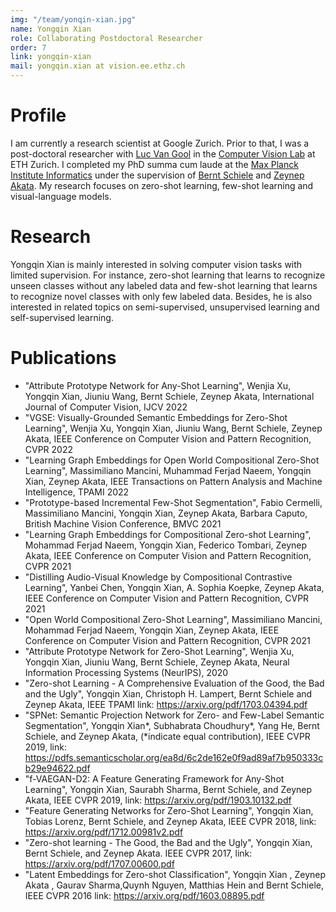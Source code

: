 ```yaml
---
img: "/team/yonqin-xian.jpg"
name: Yongqin Xian
role: Collaborating Postdoctoral Researcher
order: 7
link: yongqin-xian
mail: yongqin.xian at vision.ee.ethz.ch
---
```

# Profile

I am currently a research scientist at Google Zurich. Prior to that, I was a post-doctoral researcher with [Luc Van Gool](https://vision.ee.ethz.ch/people-details.OTAyMzM=.TGlzdC8zMjQ4LC0xOTcxNDY1MTc4.html) in the [Computer Vision Lab](https://vision.ee.ethz.ch/) at ETH Zurich. I completed my PhD summa cum laude at the [Max Planck Institute Informatics](https://www.mpi-inf.mpg.de/departments/computer-vision-and-machine-learning/) under the supervision of [Bernt Schiele](https://www.mpi-inf.mpg.de/departments/computer-vision-and-machine-learning/people/bernt-schiele) and [Zeynep Akata](https://eml-unitue.de/people/zeynep-akata). My research focuses on zero-shot learning, few-shot learning and visual-language models.






# Research
Yongqin Xian is mainly interested in solving computer vision tasks with limited supervision. For instance, zero-shot learning that learns to recognize unseen classes without any labeled data and few-shot learning that learns to recognize novel classes with only few labeled data. Besides, he is also interested in related topics on semi-supervised, unsupervised learning and self-supervised learning.


# Publications
* "Attribute Prototype Network for Any-Shot Learning", Wenjia Xu, Yongqin Xian, Jiuniu Wang, Bernt Schiele, Zeynep Akata, International Journal of Computer Vision, IJCV 2022
* "VGSE: Visually-Grounded Semantic Embeddings for Zero-Shot Learning", Wenjia Xu, Yongqin Xian, Jiuniu Wang, Bernt Schiele, Zeynep Akata, IEEE Conference on Computer Vision and Pattern Recognition, CVPR 2022
* "Learning Graph Embeddings for Open World Compositional Zero-Shot Learning", Massimiliano Mancini, Muhammad Ferjad Naeem, Yongqin Xian, Zeynep Akata, IEEE Transactions on Pattern Analysis and Machine Intelligence, TPAMI 2022
* "Prototype-based Incremental Few-Shot Segmentation", Fabio Cermelli, Massimiliano Mancini, Yongqin Xian, Zeynep Akata, Barbara Caputo, British Machine Vision Conference, BMVC 2021
* "Learning Graph Embeddings for Compositional Zero-shot Learning", Mohammad Ferjad Naeem, Yongqin Xian, Federico Tombari, Zeynep Akata, IEEE Conference on Computer Vision and Pattern Recognition, CVPR 2021
* "Distilling Audio-Visual Knowledge by Compositional Contrastive Learning", Yanbei Chen, Yongqin Xian, A. Sophia Koepke, Zeynep Akata, IEEE Conference on Computer Vision and Pattern Recognition, CVPR 2021
* "Open World Compositional Zero-Shot Learning", Massimiliano Mancini, Mohammad Ferjad Naeem, Yongqin Xian, Zeynep Akata, IEEE Conference on Computer Vision and Pattern Recognition, CVPR 2021
* "Attribute Prototype Network for Zero-Shot Learning", Wenjia Xu, Yongqin Xian, Jiuniu Wang, Bernt Schiele, Zeynep Akata, Neural Information Processing Systems (NeurIPS), 2020
* "Zero-shot Learning - A Comprehensive Evaluation of the Good, the Bad and the Ugly", Yongqin Xian, Christoph H. Lampert, Bernt Schiele and Zeynep Akata, IEEE TPAMI link: https://arxiv.org/pdf/1703.04394.pdf
* "SPNet: Semantic Projection Network for Zero- and Few-Label Semantic Segmentation", Yongqin Xian*, Subhabrata Choudhury*, Yang He, Bernt Schiele, and Zeynep Akata, (*indicate equal contribution), IEEE CVPR 2019, link: https://pdfs.semanticscholar.org/ea8d/6c2de162e0f9ad89af7b950333cb29e94622.pdf
* "f-VAEGAN-D2: A Feature Generating Framework for Any-Shot Learning", Yongqin Xian, Saurabh Sharma, Bernt Schiele, and Zeynep Akata, IEEE CVPR 2019, link: https://arxiv.org/pdf/1903.10132.pdf
* "Feature Generating Networks for Zero-Shot Learning", Yongqin Xian, Tobias Lorenz, Bernt Schiele, and Zeynep Akata, IEEE CVPR 2018, link: https://arxiv.org/pdf/1712.00981v2.pdf
* "Zero-shot learning - The Good, the Bad and the Ugly", Yongqin Xian, Bernt Schiele, and Zeynep Akata. IEEE CVPR 2017, link: https://arxiv.org/pdf/1707.00600.pdf
* "Latent Embeddings for Zero-shot Classification", Yongqin Xian , Zeynep Akata , Gaurav Sharma,Quynh Nguyen, Matthias Hein and Bernt Schiele, IEEE CVPR 2016 link: https://arxiv.org/pdf/1603.08895.pdf
